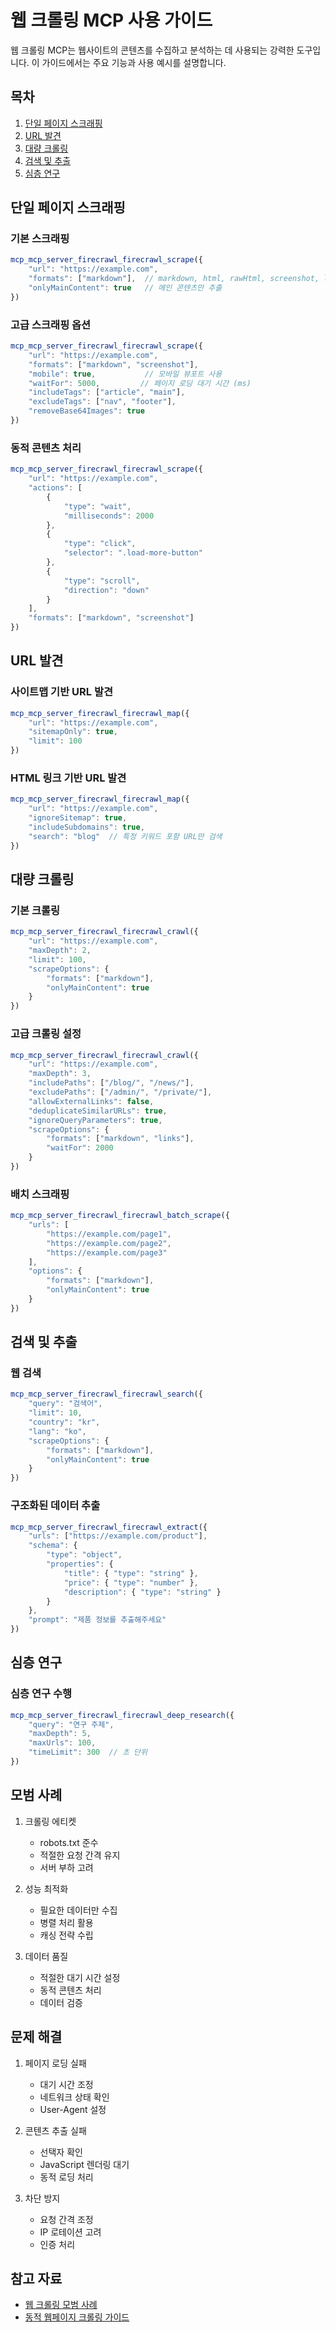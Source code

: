 # 웹 크롤링 MCP 사용 가이드

웹 크롤링 MCP는 웹사이트의 콘텐츠를 수집하고 분석하는 데 사용되는 강력한 도구입니다. 이 가이드에서는 주요 기능과 사용 예시를 설명합니다.

## 목차
1. [단일 페이지 스크래핑](#단일-페이지-스크래핑)
2. [URL 발견](#url-발견)
3. [대량 크롤링](#대량-크롤링)
4. [검색 및 추출](#검색-및-추출)
5. [심층 연구](#심층-연구)

## 단일 페이지 스크래핑

### 기본 스크래핑
```javascript
mcp_mcp_server_firecrawl_firecrawl_scrape({
    "url": "https://example.com",
    "formats": ["markdown"],  // markdown, html, rawHtml, screenshot, links
    "onlyMainContent": true   // 메인 콘텐츠만 추출
})
```

### 고급 스크래핑 옵션
```javascript
mcp_mcp_server_firecrawl_firecrawl_scrape({
    "url": "https://example.com",
    "formats": ["markdown", "screenshot"],
    "mobile": true,           // 모바일 뷰포트 사용
    "waitFor": 5000,         // 페이지 로딩 대기 시간 (ms)
    "includeTags": ["article", "main"],
    "excludeTags": ["nav", "footer"],
    "removeBase64Images": true
})
```

### 동적 콘텐츠 처리
```javascript
mcp_mcp_server_firecrawl_firecrawl_scrape({
    "url": "https://example.com",
    "actions": [
        {
            "type": "wait",
            "milliseconds": 2000
        },
        {
            "type": "click",
            "selector": ".load-more-button"
        },
        {
            "type": "scroll",
            "direction": "down"
        }
    ],
    "formats": ["markdown", "screenshot"]
})
```

## URL 발견

### 사이트맵 기반 URL 발견
```javascript
mcp_mcp_server_firecrawl_firecrawl_map({
    "url": "https://example.com",
    "sitemapOnly": true,
    "limit": 100
})
```

### HTML 링크 기반 URL 발견
```javascript
mcp_mcp_server_firecrawl_firecrawl_map({
    "url": "https://example.com",
    "ignoreSitemap": true,
    "includeSubdomains": true,
    "search": "blog"  // 특정 키워드 포함 URL만 검색
})
```

## 대량 크롤링

### 기본 크롤링
```javascript
mcp_mcp_server_firecrawl_firecrawl_crawl({
    "url": "https://example.com",
    "maxDepth": 2,
    "limit": 100,
    "scrapeOptions": {
        "formats": ["markdown"],
        "onlyMainContent": true
    }
})
```

### 고급 크롤링 설정
```javascript
mcp_mcp_server_firecrawl_firecrawl_crawl({
    "url": "https://example.com",
    "maxDepth": 3,
    "includePaths": ["/blog/", "/news/"],
    "excludePaths": ["/admin/", "/private/"],
    "allowExternalLinks": false,
    "deduplicateSimilarURLs": true,
    "ignoreQueryParameters": true,
    "scrapeOptions": {
        "formats": ["markdown", "links"],
        "waitFor": 2000
    }
})
```

### 배치 스크래핑
```javascript
mcp_mcp_server_firecrawl_firecrawl_batch_scrape({
    "urls": [
        "https://example.com/page1",
        "https://example.com/page2",
        "https://example.com/page3"
    ],
    "options": {
        "formats": ["markdown"],
        "onlyMainContent": true
    }
})
```

## 검색 및 추출

### 웹 검색
```javascript
mcp_mcp_server_firecrawl_firecrawl_search({
    "query": "검색어",
    "limit": 10,
    "country": "kr",
    "lang": "ko",
    "scrapeOptions": {
        "formats": ["markdown"],
        "onlyMainContent": true
    }
})
```

### 구조화된 데이터 추출
```javascript
mcp_mcp_server_firecrawl_firecrawl_extract({
    "urls": ["https://example.com/product"],
    "schema": {
        "type": "object",
        "properties": {
            "title": { "type": "string" },
            "price": { "type": "number" },
            "description": { "type": "string" }
        }
    },
    "prompt": "제품 정보를 추출해주세요"
})
```

## 심층 연구

### 심층 연구 수행
```javascript
mcp_mcp_server_firecrawl_firecrawl_deep_research({
    "query": "연구 주제",
    "maxDepth": 5,
    "maxUrls": 100,
    "timeLimit": 300  // 초 단위
})
```

## 모범 사례

1. 크롤링 에티켓
   - robots.txt 준수
   - 적절한 요청 간격 유지
   - 서버 부하 고려

2. 성능 최적화
   - 필요한 데이터만 수집
   - 병렬 처리 활용
   - 캐싱 전략 수립

3. 데이터 품질
   - 적절한 대기 시간 설정
   - 동적 콘텐츠 처리
   - 데이터 검증

## 문제 해결

1. 페이지 로딩 실패
   - 대기 시간 조정
   - 네트워크 상태 확인
   - User-Agent 설정

2. 콘텐츠 추출 실패
   - 선택자 확인
   - JavaScript 렌더링 대기
   - 동적 로딩 처리

3. 차단 방지
   - 요청 간격 조정
   - IP 로테이션 고려
   - 인증 처리

## 참고 자료

- [웹 크롤링 모범 사례](https://www.robotstxt.org/robotstxt.html)
- [동적 웹페이지 크롤링 가이드](https://developers.google.com/search/docs/crawling-indexing/javascript/javascript-seo-basics) 